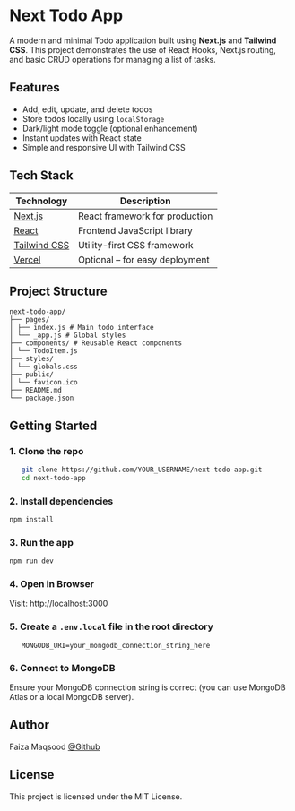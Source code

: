 # Next Todo App
A modern and minimal Todo application built using **Next.js** and **Tailwind CSS**. This project demonstrates the use of React Hooks, Next.js routing, and basic CRUD operations for managing a list of tasks.
## Features
- Add, edit, update, and delete todos
- Store todos locally using `localStorage`
- Dark/light mode toggle (optional enhancement)
- Instant updates with React state
- Simple and responsive UI with Tailwind CSS
## Tech Stack
| Technology | Description |
|------------|-------------|
| [Next.js](https://nextjs.org/) | React framework for production |
| [React](https://reactjs.org/) | Frontend JavaScript library |
| [Tailwind CSS](https://tailwindcss.com/) | Utility-first CSS framework |
| [Vercel](https://vercel.com/) | Optional – for easy deployment |
## Project Structure
````
next-todo-app/
├── pages/
│ ├── index.js # Main todo interface
│ └── _app.js # Global styles
├── components/ # Reusable React components
│ └── TodoItem.js
├── styles/
│ └── globals.css
├── public/
│ └── favicon.ico
├── README.md
└── package.json
````
## Getting Started
### 1. Clone the repo
```bash
   git clone https://github.com/YOUR_USERNAME/next-todo-app.git
   cd next-todo-app
```
### 2. Install dependencies
```bash
npm install
```
### 3. Run the app
```bash
npm run dev
```
### 4. Open in Browser
Visit: http://localhost:3000

### 5. Create a `.env.local` file in the root directory
```env
   MONGODB_URI=your_mongodb_connection_string_here
```
### 6. Connect to MongoDB
Ensure your MongoDB connection string is correct (you can use MongoDB Atlas or a local MongoDB server).

## Author
Faiza Maqsood 
[@Github](https://github.com/FaizaMaqsood)
## License
This project is licensed under the MIT License.

